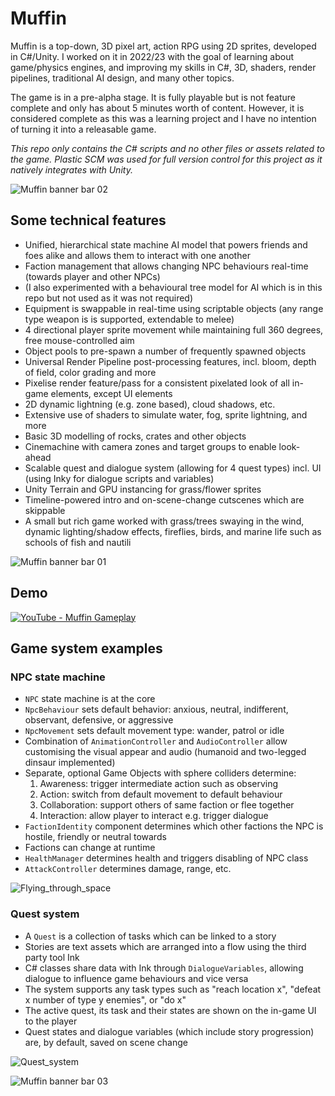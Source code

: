 # Muffin

Muffin is a top-down, 3D pixel art, action RPG using 2D sprites, developed in C#/Unity. I worked on it in 2022/23 with the goal of learning about game/physics engines, and improving my skills in C#, 3D, shaders, render pipelines, traditional AI design, and many other topics. 

The game is in a pre-alpha stage. It is fully playable but is not feature complete and only has about 5 minutes worth of content. However, it is considered complete as this was a learning project and I have no intention of turning it into a releasable game.

_This repo only contains the C# scripts and no other files or assets related to the game. Plastic SCM was used for full version control for this project as it natively integrates with Unity._

![Muffin banner bar 02](https://github.com/kimgoetzke/game-muffin/assets/120580433/7bbfa92a-a095-4344-a9e7-681d2af619ce)

## Some technical features
+ Unified, hierarchical state machine AI model that powers friends and foes alike and allows them to interact with one another
+ Faction management that allows changing NPC behaviours real-time (towards player and other NPCs)
+ (I also experimented with a behavioural tree model for AI which is in this repo but not used as it was not required)
+ Equipment is swappable in real-time using scriptable objects (any range type weapon is is supported, extendable to melee)
+ 4 directional player sprite movement while maintaining full 360 degrees, free mouse-controlled aim
+ Object pools to pre-spawn a number of frequently spawned objects
+ Universal Render Pipeline post-processing features, incl. bloom, depth of field, color grading and more
+ Pixelise render feature/pass for a consistent pixelated look of all in-game elements, except UI elements
+ 2D dynamic lightning (e.g. zone based), cloud shadows, etc.
+ Extensive use of shaders to simulate water, fog, sprite lightning, and more
+ Basic 3D modelling of rocks, crates and other objects
+ Cinemachine with camera zones and target groups to enable look-ahead
+ Scalable quest and dialogue system (allowing for 4 quest types) incl. UI (using Inky for dialogue scripts and variables)
+ Unity Terrain and GPU instancing for grass/flower sprites
+ Timeline-powered intro and on-scene-change cutscenes which are skippable
+ A small but rich game worked with grass/trees swaying in the wind, dynamic lighting/shadow effects, fireflies, birds, and marine life such as schools of fish and nautili

![Muffin banner bar 01](https://github.com/kimgoetzke/game-muffin/assets/120580433/c2af44ef-45d1-47a7-b823-d19f05c470c4)

## Demo

[![YouTube - Muffin Gameplay](https://img.youtube.com/vi/MV7zcRffliU/0.jpg)](https://www.youtube.com/watch?v=MV7zcRffliU)

## Game system examples

### NPC state machine

+ `NPC` state machine is at the core
+ `NpcBehaviour` sets default behavior: anxious, neutral, indifferent, observant, defensive, or aggressive
+ `NpcMovement` sets default movement type: wander, patrol or idle
+ Combination of `AnimationController` and `AudioController` allow customising the visual appear and audio (humanoid and two-legged dinsaur implemented)
+ Separate, optional Game Objects with sphere colliders determine:
    1. Awareness: trigger intermediate action such as observing
    2. Action: switch from default movement to default behaviour
    3. Collaboration: support others of same faction or flee together
    4. Interaction: allow player to interact e.g. trigger dialogue
+ `FactionIdentity` component determines which other factions the NPC is hostile, friendly or neutral towards
+ Factions can change at runtime
+ `HealthManager` determines health and triggers disabling of NPC class
+ `AttackController` determines damage, range, etc.

![Flying_through_space](https://github.com/kimgoetzke/game-muffin/assets/120580433/c12b7970-0fe9-4973-9108-f7d7fb3b4167)

### Quest system

+ A `Quest` is a collection of tasks which can be linked to a story 
+ Stories are text assets which are arranged into a flow using the third party tool Ink 
+ C# classes share data with Ink through `DialogueVariables`, allowing dialogue to influence game behaviours and vice versa
+ The system supports any task types such as "reach location x", "defeat x number of type y enemies", or "do x" 
+ The active quest, its task and their states are shown on the in-game UI to the player
+ Quest states and dialogue variables (which include story progression) are, by default, saved on scene change

![Quest_system](https://github.com/kimgoetzke/game-muffin/assets/120580433/4d6e4b67-16f3-4e58-84d7-1e1de98b4b09)

![Muffin banner bar 03](https://github.com/kimgoetzke/game-muffin/assets/120580433/292e2993-91dc-4c19-9da4-ae6db1cc56ec)

